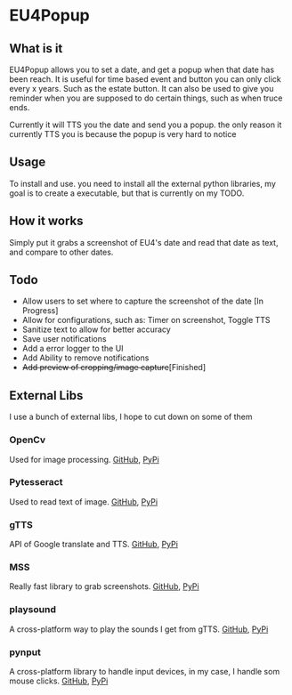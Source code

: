 # EU4Popup

## What is it

EU4Popup allows you to set a date, and get a popup when that date has been reach.
It is useful for time based event and button you can only click every x years. Such as the estate button. It can also be used to give you reminder when you are supposed to do certain things, such as when truce ends.

Currently it will TTS you the date and send you a popup. the only reason it currently TTS you is because the popup is very hard to notice

## Usage

To install and use. you need to install all the external python libraries, my goal is to create a executable, but that is currently on my TODO.

## How it works

Simply put it grabs a screenshot of EU4's date and read that date as text, and compare to other dates.

## Todo

* Allow users to set where to capture the screenshot of the date [In Progress]
* Allow for configurations, such as: Timer on screenshot, Toggle TTS
* Sanitize text to allow for better accuracy
* Save user notifications
* Add a error logger to the UI
* Add Ability to remove notifications
* ~~Add preview of cropping/image capture~~[Finished]

## External Libs

I use a bunch of external libs, I hope to cut down on some of them

### OpenCv

Used for image processing. [GitHub](https://github.com/skvark/opencv-python), [PyPi](https://pypi.org/project/opencv-python/)

### Pytesseract

Used to read text of image. [GitHub](https://github.com/madmaze/pytesseract), [PyPi](https://pypi.org/project/pytesseract/)

### gTTS

API of Google translate and TTS. [GitHub](https://github.com/pndurette/gTTS), [PyPi](https://pypi.org/project/gTTS/)

### MSS

Really fast library to grab screenshots. [GitHub](https://github.com/BoboTiG/python-mss), [PyPi](https://pypi.org/project/mss/)

### playsound

A cross-platform way to play the sounds I get from gTTS. [GitHub](https://github.com/TaylorSMarks/playsound), [PyPi](https://pypi.org/project/playsound/)

### pynput

A cross-platform library to handle input devices, in my case, I handle som mouse clicks. [GitHub](https://github.com/moses-palmer/pynput), [PyPi](https://pypi.org/project/pynput/)